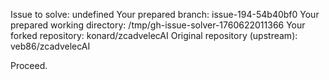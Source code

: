 Issue to solve: undefined
Your prepared branch: issue-194-54b40bf0
Your prepared working directory: /tmp/gh-issue-solver-1760622011366
Your forked repository: konard/zcadvelecAI
Original repository (upstream): veb86/zcadvelecAI

Proceed.